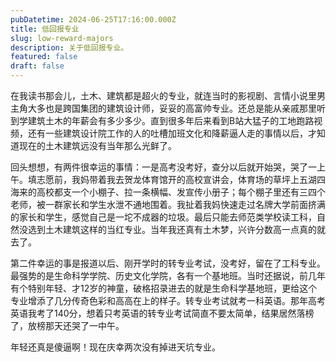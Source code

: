 ```yaml
---
pubDatetime: 2024-06-25T17:16:00.000Z
title: 低回报专业
slug: low-reward-majors
description: 关于低回报专业。
featured: false
draft: false
---
```


在我读书那会儿，土木、建筑都是超火的专业，就连当时的影视剧、言情小说里男主角大多也是跨国集团的建筑设计师，妥妥的高富帅专业。还总是能从亲戚那里听到学建筑土木的年薪会有多少多少。直到很多年后来看到B站大猛子的工地跑路视频，还有一些建筑设计院工作的人的吐槽加班文化和降薪逼人走的事情以后，才知道现在的土木建筑远没有当年那么光鲜了。

回头想想，有两件很幸运的事情：一是高考没考好，查分以后就开始哭，哭了一上午。填志愿前，我妈带着我去贺龙体育馆开的高校宣讲会，体育场的草坪上五湖四海来的高校都支一个小棚子、拉一条横幅、发宣传小册子；每个棚子里还有三四个老师，被一群家长和学生水泄不通地围着。我扯着我妈快速走过名牌大学前面挤满的家长和学生，感觉自己是一坨不成器的垃圾。最后只能去师范类学校读工科，自然没选到土木建筑这样的当红专业。当年我还真有土木梦，兴许分数高一点真的就去了。

第二件幸运的事是报道以后、刚开学时的转专业考试，没考好，留在了工科专业。最强势的是生命科学学院、历史文化学院，各有一个基地班。当时还据说，前几年有个特别年轻、才12岁的神童，破格招录进去的就是生命科学基地班，更给这个专业增添了几分传奇色彩和高高在上的样子。转专业考试就考一科英语。那年高考英语我考了140分，想着只考英语的转专业考试简直不要太简单，结果居然落榜了，放榜那天还哭了一中午。

年轻还真是傻逼啊！现在庆幸两次没有掉进天坑专业。
